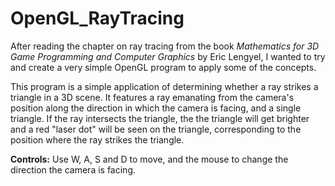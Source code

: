 # OpenGL_RayTracing

After reading the chapter on ray tracing from the book *Mathematics for 3D Game Programming and Computer Graphics* by Eric Lengyel, I wanted to try and create a very simple OpenGL program to apply some of the concepts.

This program is a simple application of determining whether a ray strikes a triangle in a 3D scene. It features a ray emanating from the camera's position along the direction in which the camera is facing, and a single triangle. If the ray intersects the triangle, the the triangle will get brighter and a red "laser dot" will be seen on the triangle, corresponding to the position where the ray strikes the triangle.

**Controls:** Use W, A, S and D to move, and the mouse to change the direction the camera is facing.
